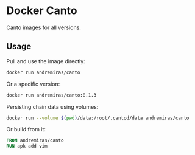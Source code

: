 # Docker Canto

Canto images for all versions.

## Usage

Pull and use the image directly:

```sh
docker run andremiras/canto
```

Or a specific version:

```sh
docker run andremiras/canto:8.1.3
```

Persisting chain data using volumes:

```sh
docker run --volume $(pwd)/data:/root/.cantod/data andremiras/canto
```

Or build from it:

```dockerfile
FROM andremiras/canto
RUN apk add vim
```
